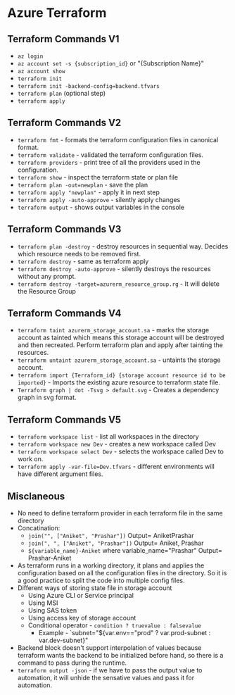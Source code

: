 # Azure Terraform

## Terraform Commands V1

- `az login`
- `az account set -s {subscription_id}` or "{Subscription Name}"
- `az account show`
- `terraform init`
- `terraform init -backend-config=backend.tfvars`
- `terraform plan` (optional step)
- `terraform apply`

## Terraform Commands V2

- `terraform fmt` - formats the terraform configuration files in canonical format.
- `terraform validate` - validated the terraform configuration files.
- `terraform providers` - print tree of all the providers used in the configuration.
- `terraform show` - inspect the terraform state or plan file
- `terraform plan -out=newplan` - save the plan
- `terraform apply "newplan"` - apply it in next step
- `terraform apply -auto-approve` - silently apply changes
- `terraform output` - shows output variables in the console

## Terraform Commands V3

- `terraform plan -destroy` - destroy resources in sequential way. Decides which resource needs to be removed first.
- `terraform destroy` - same as terraform apply
- `terraform destroy -auto-approve` - silently destroys the resources without any prompt.
- `terraform destroy -target=azurerm_resource_group.rg` - It will delete the Resource Group

## Terraform Commands V4

- `terraform taint azurerm_storage_account.sa` - marks the storage account as tainted which means this storage account will be destroyed and then recreated. Perform terraform plan and apply after tainting the resources.
- `terraform untaint azurerm_storage_account.sa` - untaints the storage account.
- `terraform import {Terraform_id} {storage account resource id to be imported}` - Imports the existing azure resource to terraform state file.
- `Terraform graph | dot -Tsvg > default.svg` - Creates a dependency graph in svg format.

## Terraform Commands V5

- `terraform workspace list` - list all workspaces in the directory
- `terraform workspace new Dev` - creates a new workspace called Dev
- `terraform workspace select Dev` - selects the workspace called Dev to work on.
- `terraform apply -var-file=Dev.tfvars` - different environments will have different argument files.

## Misclaneous

- No need to define terraform provider in each terraform file in the same directory
- Concatination:
  - `join("", ["Aniket", "Prashar"])` Output= AniketPrashar
  - `join(", ", ["Aniket", "Prashar"])` Output= Aniket, Prashar
  - `${variable_name}-Aniket` where variable_name="Prashar" Output= Prashar-Aniket
- As terraform runs in a working directory, it plans and applies the configuration based on all the configuration files in the directory. So it is a good practice to split the code into multiple config files.
- Different ways of storing state file in storage account
  - Using Azure CLI or Service principal
  - Using MSI
  - Using SAS token
  - Using access key of storage account
  - Conditional operator - `condition ? truevalue : falsevalue`
    - Example - `subnet="${var.env=="prod" ? var.prod-subnet : var.dev-subnet}"
- Backend block doesn't support interpolation of values because terraform wants the backend to be initialized before hand, so there is a command to pass during the runtime.
- `terraform output -json` - if we have to pass the output value to automation, it will unhide the sensative values and pass it for automation.
